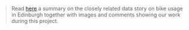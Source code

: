 > Read [here](canva.com/design/DAEkoW4_9mg/PdaQyDFMVyroA2QNnr1-4Q/view#1) a summary on the closely related data story on bike usage in Edinburgh together with images and comments showing our work during this project.
